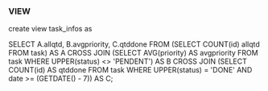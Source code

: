 ### VIEW

create view task_infos as

SELECT 
    A.allqtd,
    B.avgpriority,
    C.qtddone
FROM 
    (SELECT COUNT(id) allqtd FROM task) AS A
CROSS JOIN 
    (SELECT AVG(priority) AS avgpriority 
	FROM task WHERE UPPER(status) <> 'PENDENT') AS B
CROSS JOIN 
    (SELECT COUNT(id) AS qtddone 
     FROM task 
     WHERE UPPER(status) = 'DONE' 
	 AND date >= (GETDATE() - 7)) AS C;